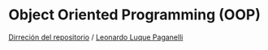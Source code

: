 # Object Oriented Programming (OOP)  

[Dirreción del repositorio](https://github.com/LeonardoLLP/ejercicios-oop) / [Leonardo Luque Paganelli](https://github.com/LeonardoLLP)